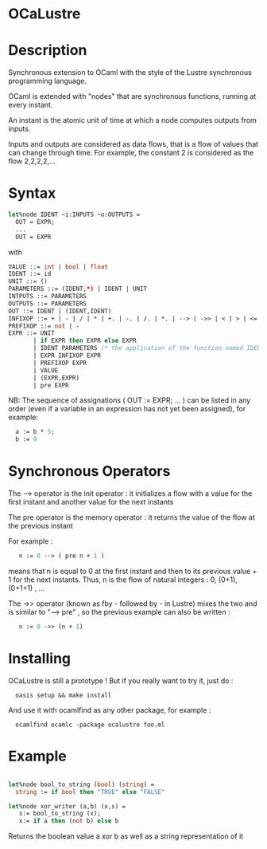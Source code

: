 # OCaLustre

# Description

Synchronous extension to OCaml with the style of the Lustre synchronous programming language.

OCaml is extended with "nodes" that are synchronous functions,
running at every instant.

An instant is the atomic unit of time at which a node computes outputs from inputs.

Inputs and outputs are considered as data flows, that is a flow of values that can change through time. For example, the constant 2 is considered as the flow 2,2,2,2,...  

# Syntax
```ocaml
let%node IDENT ~i:INPUTS ~o:OUTPUTS =
  OUT = EXPR;
  ...
  OUT = EXPR

```
with
<br />
```ocaml
VALUE ::= int | bool | float
IDENT ::= id
UNIT ::= ()
PARAMETERS ::= (IDENT,*) | IDENT | UNIT
INTPUTS ::= PARAMETERS
OUTPUTS ::= PARAMETERS
OUT ::= IDENT | (IDENT,IDENT)
INFIXOP ::= + | - | / | * | +. | -. | /. | *. | --> | ->> | < | > | <= | >= | = | <>
PREFIXOP ::= not | -
EXPR ::= UNIT
       | if EXPR then EXPR else EXPR
       | IDENT PARAMETERS (* the application of the function named IDENT *)
       | EXPR INFIXOP EXPR
       | PREFIXOP EXPR
       | VALUE
       | (EXPR,EXPR)
       | pre EXPR
```
NB: The sequence of assignations ( OUT := EXPR; ... ) can be listed in any order (even if a variable in an expression has not yet been assigned), for example:
```ocaml
  a := b * 5;
  b := 9
```

# Synchronous Operators

The --> operator is the init operator : it initializes a flow with a value for the first instant and another value for the next instants<br />

The pre operator is the memory operator : it returns the value of the flow at the previous instant<br />

For example :
```ocaml
   n := 0 --> ( pre n + 1 )
```
means that n is equal to 0 at the first instant and then to its previous value + 1 for the next instants. Thus, n is the flow of natural integers : 0, (0+1), (0+1+1) , ...<br />

The ->> operator (known as fby - followed by - in Lustre) mixes the two and is similar to "--> pre" , so the previous example can also be written :

```ocaml
   n := 0 ->> (n + 1)
```
# Installing

OCaLustre is still a prototype ! But if you really want to try it, just do :

```
  oasis setup && make install
```

And use it with ocamlfind as any other package, for example :
```
  ocamlfind ocamlc -package ocalustre foo.ml
```


# Example
```ocaml

let%node bool_to_string (bool) (string) =
  string := if bool then "TRUE" else "FALSE"

let%node xor_writer (a,b) (x,s) =
   s:= bool_to_string (x);
   x:= if a then (not b) else b
```

Returns the boolean value a xor b as well as a string representation of it

